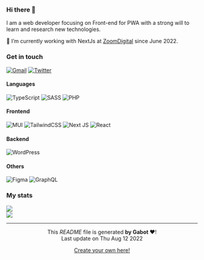 ### Hi there 👋

I am a web developer focusing on Front-end for PWA with a strong will to learn and research new technologies.

🔭 I’m currently working with NextJs at [ZoomDigital](https://zoomdigital.ch/) since June 2022.

### Get in touch

[![Gmail](https://img.shields.io/badge/Gmail-D14836?logo=gmail&logoColor=white)](chelbi.aml@gmail.com)
[![Twitter](https://img.shields.io/badge/Twitter-%231DA1F2.svg?logo=Twitter&logoColor=white)](https://twitter.com/Shelby_AA)

#### Languages

![TypeScript](https://img.shields.io/badge/typescript-%23007ACC.svg?style=for-the-badge&logo=typescript&logoColor=white) ![SASS](https://img.shields.io/badge/SASS-hotpink.svg?style=for-the-badge&logo=SASS&logoColor=white) ![PHP](https://img.shields.io/badge/php-%23777BB4.svg?style=for-the-badge&logo=php&logoColor=white)

#### Frontend

![MUI](https://img.shields.io/badge/MUI-%230081CB.svg?style=for-the-badge&logo=material-ui&logoColor=white) ![TailwindCSS](https://img.shields.io/badge/tailwindcss-%2338B2AC.svg?style=for-the-badge&logo=tailwind-css&logoColor=white) ![Next JS](https://img.shields.io/badge/Next-black?style=for-the-badge&logo=next.js&logoColor=white) ![React](https://img.shields.io/badge/react-%2320232a.svg?style=for-the-badge&logo=react&logoColor=%2361DAFB)

#### Backend

![WordPress](https://img.shields.io/badge/WordPress-%23117AC9.svg?style=for-the-badge&logo=WordPress&logoColor=white)

#### Others

![Figma](https://img.shields.io/badge/figma-%23F24E1E.svg?style=for-the-badge&logo=figma&logoColor=white) ![GraphQL](https://img.shields.io/badge/-GraphQL-E10098?style=for-the-badge&logo=graphql&logoColor=white)

### My stats

![](https://github-readme-streak-stats.herokuapp.com/?user=A-chelbi&theme=dark&hide_border=true)<br/>
![](https://github-readme-stats.vercel.app/api/top-langs/?username=A-chelbi&theme=dark&hide_border=true&include_all_commits=false&count_private=true&layout=compact)

---

<p align="center">This <i>README</i> file is generated <b>by Gabot ❤️</b>!</br>Last update on Thu Aug 12 2022<br /></p>

<p align="center"> <a href="https://medium.com/@th.guibert/how-to-create-a-self-updating-readme-md-for-your-github-profile-f8b05744ca91">Create your own here!</a> </p>

